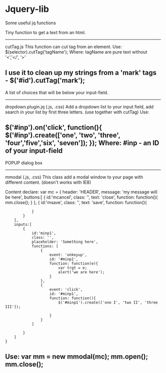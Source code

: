 # Jquery-lib
Some useful jq functions

Tiny function to get a text from an html.
_________________________________________
cutTag.js
This function can cut tag from an element.
Use: 
$(selector).cutTag('tagName');
Where: tagName are pure text without '<','</', '>'

I use it to clean up my strings from a 'mark' tags - $('#id').cutTag('mark');
-----------------------------------------------

A list of choices that will be below your input-field.
______________________________________________________
dropdown.plugin.jq (.js, .css)
Add a dropdown list to your input field, add search in your list by first three letters.
(use together with cutTag)
Use:

$('#inp').on('click', function(){
  $('#inp').create(['one', 'two', 'three', 'four','five','six', 'seven']);
});
Where: #inp - an ID of your input-field
-----------------------------------------------

POPUP dialog box
________________
mmodal (.js, .css)
This class add a modal window to your page with different content.
(doesn't works with IE8)

Content declare:
var mc = {
        header: 'HEADER',
        message: 'my message will be here',
        buttons:[
            {
                id:'mcancel',
                class: '',
                text: 'close',
                function: function(){
                    mm.close();
                }
            },
            {
                id:'msave',
                class: '',
                text: 'save',
                function: function(){
                    
                }
            }
        ],
        inputs:[
            {
                id:'minp1',
                class: '',
                placeholder: 'Something here',
                functions: [
                    {
                        event: 'onkeyup',
                        id: '#minp1',
                        function: function(e){
                            var trgt = e;
                            alert('we are here');
                        }
                    },
                    {
                        event: 'click',
                        id: '#minp1',
                        function: function(){
                            $('#minp1').create(['one I', 'two II', 'three III']);

                        }
                    }
                ]
                
            }
        ]
    }
Use: 
var mm = new mmodal(mc);
mm.open();
mm.close();
-----------------------------------------------
